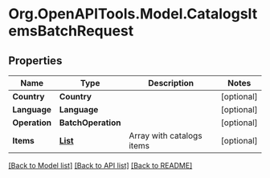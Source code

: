 # Org.OpenAPITools.Model.CatalogsItemsBatchRequest

## Properties

Name | Type | Description | Notes
------------ | ------------- | ------------- | -------------
**Country** | **Country** |  | [optional] 
**Language** | **Language** |  | [optional] 
**Operation** | **BatchOperation** |  | [optional] 
**Items** | [**List<ItemBatchRecord>**](ItemBatchRecord.md) | Array with catalogs items | [optional] 

[[Back to Model list]](../README.md#documentation-for-models) [[Back to API list]](../README.md#documentation-for-api-endpoints) [[Back to README]](../README.md)

